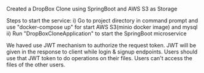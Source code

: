 Created a DropBox Clone using SpringBoot and AWS S3 as Storage

Steps to start the service:
 i) Go to project directory in command prompt and use "docker-compose up" for start AWS S3(minio docker image) and mysql
ii) Run "DropBoxCloneApplication" to start the SpringBoot microservice

We haved use JWT mechanism to authorize the request token. JWT will be given in the response to client while login & signup endpoints. Users should use that JWT token to do operations on their files. Users can't access the  
 files of the other users.
